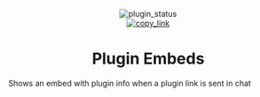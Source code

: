<!--
    * This file was autogenerated, do not modify it directly
    * https://github.com/nexpid/BunnyPlugins/tree/main/scripts/build/modules/readmes.ts
-->

<div align="center">
<img alt="plugin_status" src="https://img.shields.io/badge/plugin_status-finished-a6da95?style=for-the-badge&labelColor=24273a" />
<br/>
<a href="https://bunny.nexpid.xyz/plugin-embeds"><img alt="copy_link" src="https://img.shields.io/badge/copy_link-1e2030?style=for-the-badge" /></a>
</div>

<h1 align="center">Plugin Embeds</h1>

Shows an embed with plugin info when a plugin link is sent in chat

